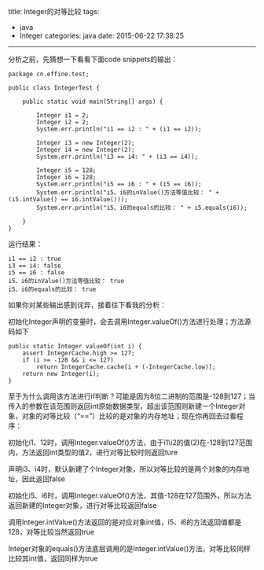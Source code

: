 title: Integer的对等比较
tags:
  - java
  - Integer
categories: java
date: 2015-06-22 17:38:25
---
分析之前，先猜想一下看看下面code snippets的输出：

	package cn.effine.test;

	public class IntegerTest {
		
		public static void main(String[] args) {
			
			Integer i1 = 2;
			Integer i2 = 2;
			System.err.println("i1 == i2 : " + (i1 == i2));
			
			Integer i3 = new Integer(2);
			Integer i4 = new Integer(2);
			System.err.println("i3 == i4: " + (i3 == i4));
			
			Integer i5 = 128;
			Integer i6 = 128;
			System.err.println("i5 == i6 : " + (i5 == i6));
			System.err.println("i5、i6的inValue()方法等值比较： " + (i5.intValue() == i6.intValue()));
			System.err.println("i5、i6的equals的比较： " + i5.equals(i6));

		}
	}

<!-- more-->

运行结果：

	i1 == i2 : true
	i3 == i4: false
	i5 == i6 : false
	i5、i6的inValue()方法等值比较： true
	i5、i6的equals的比较： true

如果你对某些输出感到诧异，接着往下看我的分析：

初始化Integer声明的变量时，会去调用Integer.valueOf()方法进行处理；方法源码如下

    public static Integer valueOf(int i) {
        assert IntegerCache.high >= 127;
        if (i >= -128 && i <= 127)
            return IntegerCache.cache[i + (-IntegerCache.low)];
        return new Integer(i);
    }

至于为什么调用该方法进行if判断？可能是因为8位二进制的范围是-128到127；当传入的参数在该范围则返回int原始数据类型，超出该范围则新建一个Integer对象，对象的对等比较（“==”）比较的是对象的内存地址；现在你再回去过看程序：

初始化i1、12时，调用Integer.valueOf()方法，由于i1\i2的值(2)在-128到127范围内，方法返回int类型的值2，进行对等比较时则返回ture

声明i3、i4时，默认新建了个Integer对象，所以对等比较的是两个对象的内存地址，因此返回false

初始化i5、i6时，调用Integer.valueOf()方法，其值-128在127范围外，所以方法返回新建的Integer对象，进行对等比较返回false

调用Integer.intValue()方法返回的是对应对象int值，i5、i6的方法返回值都是128，对等比较当然返回true

Integer对象的equals()方法底层调用的是Integer.intValue()方法，对等比较同样比较其int值，返回同样为true